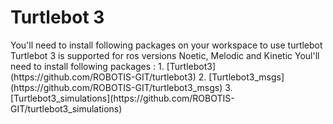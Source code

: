 <h1>Turtlebot 3</h1>
You'll need to install following packages on your workspace to use turtlebot
Turtlebot 3 is supported for ros versions Noetic, Melodic and Kinetic
Youl'll need to install following packages :
  1. [Turtlebot3](https://github.com/ROBOTIS-GIT/turtlebot3)
  2. [Turtlebot3_msgs](https://github.com/ROBOTIS-GIT/turtlebot3_msgs)
  3. [Turtlebot3_simulations](https://github.com/ROBOTIS-GIT/turtlebot3_simulations)
  
